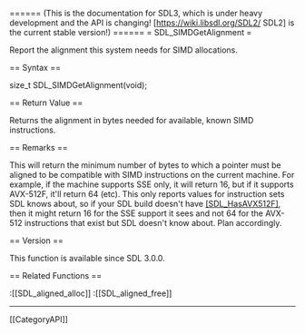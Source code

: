 ====== (This is the documentation for SDL3, which is under heavy development and the API is changing! [https://wiki.libsdl.org/SDL2/ SDL2] is the current stable version!) ======
= SDL_SIMDGetAlignment =

Report the alignment this system needs for SIMD allocations.

== Syntax ==

<syntaxhighlight lang='c'>
size_t SDL_SIMDGetAlignment(void);
</syntaxhighlight>

== Return Value ==

Returns the alignment in bytes needed for available, known SIMD
instructions.

== Remarks ==

This will return the minimum number of bytes to which a pointer must be
aligned to be compatible with SIMD instructions on the current machine. For
example, if the machine supports SSE only, it will return 16, but if it
supports AVX-512F, it'll return 64 (etc). This only reports values for
instruction sets SDL knows about, so if your SDL build doesn't have
[[SDL_HasAVX512F]](), then it might return 16 for the SSE support it sees
and not 64 for the AVX-512 instructions that exist but SDL doesn't know
about. Plan accordingly.

== Version ==

This function is available since SDL 3.0.0.

== Related Functions ==

:[[SDL_aligned_alloc]]
:[[SDL_aligned_free]]

----
[[CategoryAPI]]


